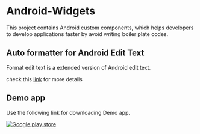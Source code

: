 # Android-Widgets


This project contains Android custom components, which helps developers to develop applications
faster by avoid writing boiler plate codes.


## Auto formatter for Android Edit Text

Format edit text is a extended version of Android edit text.

check this [link](./libraries/formatedittext/README.md) for more details


## Demo app
Use the following link for downloading Demo app.

[![Google play store](https://play.google.com/intl/en_us/badges/static/images/badges/en_badge_web_generic.png)](https://play.google.com/store/apps/details?id=com.androidwidgets)
